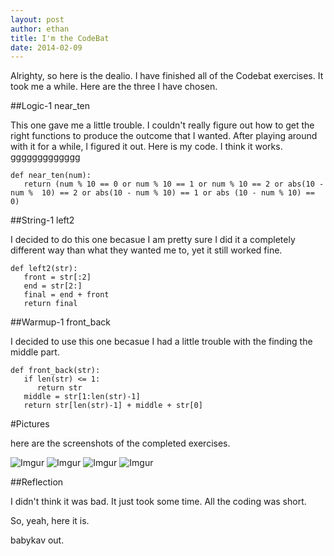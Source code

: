 ```yaml
---
layout: post 
author: ethan
title: I'm the CodeBat
date: 2014-02-09
---
```


Alrighty, so here is the dealio. I have finished all of the Codebat exercises. It took me a while. Here are the three I have chosen. 

##Logic-1 near_ten

This one gave me a little trouble. I couldn't really figure out how to get the right functions to produce the outcome that I wanted. After playing around with it for a while, I figured it out. Here is my code. I think it works. ggggggggggggg

```
def near_ten(num):
   return (num % 10 == 0 or num % 10 == 1 or num % 10 == 2 or abs(10 - num %  10) == 2 or abs(10 - num % 10) == 1 or abs (10 - num % 10) == 0)
```

##String-1 left2

I decided to do this one becasue I am pretty sure I did it a completely different way than what they wanted me to, yet it still worked fine.

```
def left2(str):
   front = str[:2]
   end = str[2:]
   final = end + front
   return final
```

##Warmup-1 front_back

I decided to use this one becasue I had a little trouble with the finding the middle part. 

```
def front_back(str):
   if len(str) <= 1:
      return str
   middle = str[1:len(str)-1]
   return str[len(str)-1] + middle + str[0]
```

#Pictures

here are the screenshots of the completed exercises. 

![Imgur](http://i.imgur.com/tsKMc0q)
![Imgur](http://i.imgur.com/kv2J8k2)
![Imgur](http://i.imgur.com/34RlZmC)
![Imgur](http://i.imgur.com/imiaUdT)

##Reflection

I didn't think it was bad. It just took some time. All the coding was short. 

So, yeah, here it is. 

babykav out. 
